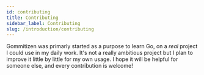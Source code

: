 ```yaml
---
id: contributing
title: Contributing
sidebar_label: Contributing
slug: /introduction/contributing
---
```

Gommitizen was primarly started as a purpose to learn Go, on a _real_ project I could use in my daily work. It's not a really ambitious project but I plan to improve it little by little for my own usage. I hope it will be helpful for someone else, and every contribution is welcome!